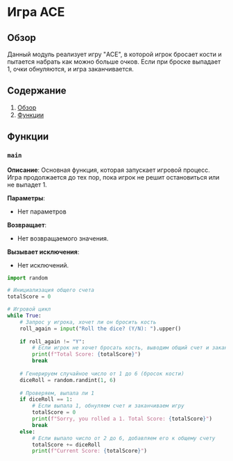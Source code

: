 # Игра ACE

## Обзор

Данный модуль реализует игру "ACE", в которой игрок бросает кости и пытается набрать как можно больше очков. Если при броске выпадает 1, очки обнуляются, и игра заканчивается.

## Содержание

1. [Обзор](#обзор)
2. [Функции](#функции)

## Функции

### `main`

**Описание**:
Основная функция, которая запускает игровой процесс. Игра продолжается до тех пор, пока игрок не решит остановиться или не выпадет 1.

**Параметры**:
- Нет параметров

**Возвращает**:
- Нет возвращаемого значения.

**Вызывает исключения**:
- Нет исключений.
```python
import random

# Инициализация общего счета
totalScore = 0

# Игровой цикл
while True:
    # Запрос у игрока, хочет ли он бросить кость
    roll_again = input("Roll the dice? (Y/N): ").upper()
    
    if roll_again != "Y":
        # Если игрок не хочет бросать кость, выводим общий счет и заканчиваем игру
        print(f"Total Score: {totalScore}")
        break
    
    # Генерируем случайное число от 1 до 6 (бросок кости)
    diceRoll = random.randint(1, 6)
    
    # Проверяем, выпала ли 1
    if diceRoll == 1:
        # Если выпала 1, обнуляем счет и заканчиваем игру
        totalScore = 0
        print(f"Sorry, you rolled a 1. Total Score: {totalScore}")
        break
    else:
        # Если выпало число от 2 до 6, добавляем его к общему счету
        totalScore += diceRoll
        print(f"Current Score: {totalScore}")
```